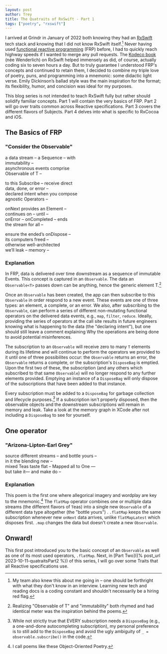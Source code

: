 ```yaml
---
layout: post
author: Trey
title: The Quatraits of RxSwift - Part 1
tags: ["poetry", "rxswift"]
---
```


I arrived at Grindr in January of 2022 both knowing they had an [RxSwift](https://github.com/ReactiveX/RxSwift) tech stack and knowing that I did not know RxSwift itself.[^1] Never having used [functional reactive programming](https://en.wikipedia.org/wiki/Functional_reactive_programming) (FRP) before, I had to quickly reach highway speeds if I wanted to merge any pull requests. The [Kodeco book](https://www.kodeco.com/books/rxswift-reactive-programming-with-swift/v4.0) (née Wenderlich) on RxSwift helped immensely as did, of course, actually coding six to seven hours a day. But to truly guarantee I understood FRP's concepts and continued to retain them, I decided to combine my triple love of poetry, puns, and programming into a mnemonic: some didactic light verse. Emily Dickinson’s ballad style was the main inspiration for the format; its flexibility, humor, and concision was ideal for my purposes. 

This blog series is not intended to teach RxSwift fully but rather should solidify familiar concepts. Part 1 will contain the very basics of FRP. Part 2 will go over traits common across Reactive specifications. Part 3 covers the different flavors of Subjects. Part 4 delves into what is specific to RxCocoa and iOS.

[^1]: My team also knew this about me going in – one should be forthright with what they don't know in an interview. Learning new tech and reading docs is a coding constant and shouldn't necessarily be a hiring red flag. 

## The Basics of FRP

### "Consider the Observable"

a data stream – a Sequence – with  
immutability –  
asynchronous events comprise  
Observable of T –

to this Subscribe – receive direct  
data, done, or error –  
declared intent when you compose  
agnostic Operators –

onNext provides an Element –  
continues on – until –  
onError – onCompleted – ends  
the stream for all –

ensure the ended’s onDispose –   
its computers freed –  
otherwise well-architected   
we’ll leak – memory –  

### Explanation

In FRP, data is delivered over time downstream as a sequence of immutable Events. This concept is captured in an `Observable`. The data an `Observable<T>` passes down can be anything, hence the generic element T.[^2] 

[^2]: Realizing "Observable of T" and "immutability" both rhymed and had identical meter was the inspiration behind the poems.

Once an `Observable` has been created, the app can then subscribe to this `Observable` in order respond to a new event. These events are one of three types: an element, a complete, or an error. We also, after subscribing to the `Observable`, can perform a series of different non-mutating functional operators on the delivered data events, e.g., `map`, `filter`, `reduce`. Ideally, providing the series of operators at the call site results in future engineers knowing what is happening to the data (the "declaring intent"), but one should still leave a comment explaining Why the operations are being done to avoid potential misinferences. 

The subscription to an `Observable` will receive zero to many `T` elements during its lifetime and will continue to perform the operators we provided to it until one of three possibilites occur: the `Observable` returns an error, the `Observable` returns a complete, or the subscription's `DisposeBag` is emptied. Upon the first two of these, the subscription (and any others which subscribed to that same `Observable`) will no longer respond to any further elements provided. Emptying an instance of a `DisposeBag` will only dispose of the subscriptions that have been added to that instance.

Every subscription must be added to a `DisposeBag` for garbage collection and lifecycle purposes.[^3] If a subscription isn't properly disposed, then the observable objects and the downstream subscriptions will remain in memory and leak. Take a look at the memory graph in XCode after not including a `DisposeBag` to see for yourself.

[^3]: While not strictly true that EVERY subscription needs a `DisposeBag` (e.g., a one-and-done autocompleting subscription), my personal preference is to still add to the `DisposeBag` and avoid the ugly ambiguity of `_ = observable.subscribe()` in the code.

## One operator

### "Arizona-Lipton-Earl Grey"

source different streams – and bottle yours –  
in it the blending new –  
mixed Teas taste flat – Mapped all to One —  
but take it— and make do –  

### Explanation

This poem is the first one where allegorical imagery and wordplay are key to the mnemonic.[^4] The `flatMap` operator combines one or multiple data streams (the different flavors of `T`eas) into a single new `Observable` of a different data type altogether (the "bottle yours") . `.flatMap` keeps the same subscription whenever new `onNext` data arrives, unlike `flatMapLatest` which disposes first. `.map` changes the data but doesn't create a new `Observable`.

[^4]: I call poems like these Object-Oriented Poetry.

## Onward!

This first post introduced you to the basic concept of an `Observable` as well as one of its most used operators, `.flatMap`. Next, in [Part Two]({% post_url 2023-10-11-quatraitsPart2 %})  of this series, I will go over some Traits that all Reactive specifications use.






